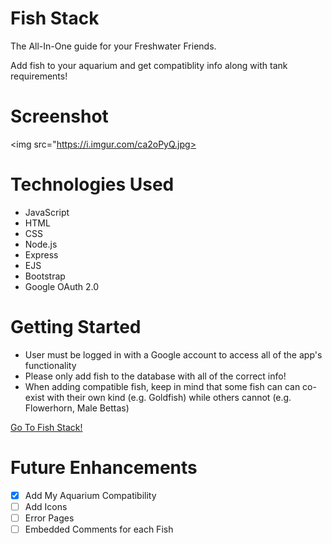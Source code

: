 # Fish Stack

The All-In-One guide for your Freshwater Friends.

Add fish to your aquarium and get compatiblity info along with tank requirements!

# Screenshot

<img src="https://i.imgur.com/ca2oPyQ.jpg>

# Technologies Used

- JavaScript
- HTML
- CSS
- Node.js
- Express
- EJS
- Bootstrap
- Google OAuth 2.0


# Getting Started

- User must be logged in with a Google account to access all of the app's functionality
- Please only add fish to the database with all of the correct info!
- When adding compatible fish, keep in mind that some fish can can co-exist with their own kind (e.g. Goldfish) while others cannot (e.g. Flowerhorn, Male Bettas)

[Go To Fish Stack!](https://fish-stack.herokuapp)

# Future Enhancements

- [x] Add My Aquarium Compatibility
- [ ] Add Icons
- [ ] Error Pages
- [ ] Embedded Comments for each Fish
